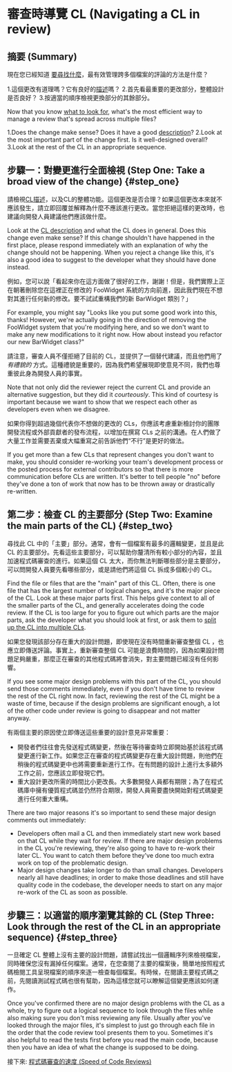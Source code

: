 # 審查時導覽 CL (Navigating a CL in review)

## 摘要 (Summary)

現在您已經知道 [要尋找什麼](looking-for.md)，最有效管理跨多個檔案的評論的方法是什麼？

1.這個更改有道理嗎？它有良好的[描述](../developer/cl-descriptions.md)嗎？
2.首先看最重要的更改部分，整體設計是否良好？
3.按適當的順序檢視更換部分的其餘部分。

Now that you know [what to look for](looking-for.md), what's the most efficient
way to manage a review that's spread across multiple files?

1.Does the change make sense? Does it have a good
  [description](../developer/cl-descriptions.md)?
2.Look at the most important part of the change first. Is it well-designed
  overall?
3.Look at the rest of the CL in an appropriate sequence.

## 步驟一：對變更進行全面檢視 (Step One: Take a broad view of the change) {#step_one}

請檢視[CL描述](../developer/cl-descriptions.md)，以及CL的整體功能。這個更改是否合理？如果這個更改本來就不應該發生，請立即回覆並解釋為什麼不應該進行更改。當您拒絕這樣的更改時，也建議向開發人員建議他們應該做什麼。

Look at the [CL description](../developer/cl-descriptions.md) and what the CL
does in general. Does this change even make sense? If this change shouldn't have
happened in the first place, please respond immediately with an explanation of
why the change should not be happening. When you reject a change like this, it's
also a good idea to suggest to the developer what they should have done instead.

例如，您可以說「看起來你在這方面做了很好的工作，謝謝！但是，我們實際上正在朝著刪除您在這裡正在修改的 FooWidget 系統的方向前進，因此我們現在不想對其進行任何新的修改。要不試試重構我們的新 BarWidget 類別？」

For example, you might say "Looks like you put some good work into this, thanks!
However, we're actually going in the direction of removing the FooWidget system
that you're modifying here, and so we don't want to make any new modifications
to it right now. How about instead you refactor our new BarWidget class?"

請注意，審查人員不僅拒絕了目前的 CL，並提供了一個替代建議，而且他們用了 *有禮貌的* 方式。這種禮貌是重要的，因為我們希望展現即使意見不同，我們也尊重彼此身為開發人員的事實。

Note that not only did the reviewer reject the current CL and provide an
alternative suggestion, but they did it *courteously*. This kind of courtesy is
important because we want to show that we respect each other as developers even
when we disagree.

如果你得到超過幾個代表你不想做的更改的 CLs，你應該考慮重新檢討你的團隊開發流程或外部貢獻者的發布流程，以增加在撰寫 CLs 之前的溝通。在人們做了大量工作並需要丟棄或大幅重寫之前告訴他們“不行”是更好的做法。

If you get more than a few CLs that represent changes you don't want to make,
you should consider re-working your team's development process or the posted
process for external contributors so that there is more communication before CLs
are written. It's better to tell people "no" before they've done a ton of work
that now has to be thrown away or drastically re-written.

## 第二步：檢查 CL 的主要部分 (Step Two: Examine the main parts of the CL) {#step_two}

尋找此 CL 中的「主要」部分。通常，會有一個檔案有最多的邏輯變更，並且是此 CL 的主要部分。先看這些主要部分，可以幫助你釐清所有較小部分的內容，並且加速程式碼審查的進行。如果這個 CL 太大，而你無法判斷哪些部分是主要部分，可以問開發人員要先看哪些部分，或是請他們將這個 CL 拆成多個較小的 CL。

Find the file or files that are the "main" part of this CL. Often, there is one
file that has the largest number of logical changes, and it's the major piece of
the CL. Look at these major parts first. This helps give context to all of the
smaller parts of the CL, and generally accelerates doing the code review. If the
CL is too large for you to figure out which parts are the major parts, ask the
developer what you should look at first, or ask them to
[split up the CL into multiple CLs](../developer/small-cls.md).

如果您發現該部分存在重大的設計問題，即使現在沒有時間重新審查整個 CL ，也應立即傳送評論。事實上，重新審查整個 CL 可能是浪費時間的，因為如果設計問題足夠嚴重，那麼正在審查的其他程式碼將會消失，對主要問題已經沒有任何影響。

If you see some major design problems with this part of the CL, you should send
those comments immediately, even if you don't have time to review the rest of
the CL right now. In fact, reviewing the rest of the CL might be a waste of
time, because if the design problems are significant enough, a lot of the other
code under review is going to disappear and not matter anyway.

有兩個主要的原因使立即傳送這些重要的設計意見非常重要：

- 開發者們往往會先發送程式碼變更，然後在等待審查時立即開始基於該程式碼變更進行新工作。如果您正在審查的程式碼變更存在重大設計問題，則他們在稍後的程式碼變更中也將需要重新進行工作。在有問題的設計上進行太多額外工作之前，您應該立即發現它們。
- 重大設計更改所需的時間比小更改長。大多數開發人員都有期限；為了在程式碼庫中擁有優質程式碼並仍然符合期限，開發人員需要盡快開始對程式碼變更進行任何重大重構。

There are two major reasons it's so important to send these major design
comments out immediately:

- Developers often mail a CL and then immediately start new work based on that
  CL while they wait for review. If there are major design problems in the CL
  you're reviewing, they're also going to have to re-work their later CL. You
  want to catch them before they've done too much extra work on top of the
  problematic design.
- Major design changes take longer to do than small changes. Developers nearly
  all have deadlines; in order to make those deadlines and still have quality
  code in the codebase, the developer needs to start on any major re-work of
  the CL as soon as possible.

## 步驟三：以適當的順序瀏覽其餘的 CL (Step Three: Look through the rest of the CL in an appropriate sequence) {#step_three}

一旦確定 CL 整體上沒有主要的設計問題，請嘗試找出一個邏輯序列來檢視檔案，同時確保您沒有漏掉任何檔案。通常，在您查閱了主要的檔案後，簡單地按照程式碼檢閱工具呈現檔案的順序來逐一檢查每個檔案。有時候，在閱讀主要程式碼之前，先閱讀測試程式碼也很有幫助，因為這樣您就可以瞭解這個變更應該如何運作。

Once you've confirmed there are no major design problems with the CL as a whole,
try to figure out a logical sequence to look through the files while also making
sure you don't miss reviewing any file. Usually after you've looked through the
major files, it's simplest to just go through each file in the order that
the code review tool presents them to you. Sometimes it's also helpful to read the tests
first before you read the main code, because then you have an idea of what the
change is supposed to be doing.

接下來: [程式碼審查的速度 (Speed of Code Reviews)](speed.md)
